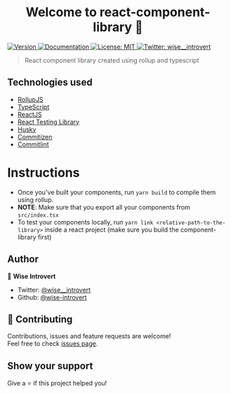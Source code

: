 <h1 align="center">Welcome to react-component-library 👋</h1>
<p>
  <a href="https://www.npmjs.com/package/react-component-library" target="_blank">
    <img alt="Version" src="https://img.shields.io/npm/v/react-component-library.svg">
  </a>
  <a href="https://www.github.com/wise-introvert/react-component-library.git#README.md" target="_blank">
    <img alt="Documentation" src="https://img.shields.io/badge/documentation-yes-brightgreen.svg" />
  </a>
  <a href="#" target="_blank">
    <img alt="License: MIT" src="https://img.shields.io/badge/License-MIT-yellow.svg" />
  </a>
  <a href="https://twitter.com/wise__introvert" target="_blank">
    <img alt="Twitter: wise__introvert" src="https://img.shields.io/twitter/follow/wise__introvert.svg?style=social" />
  </a>
</p>

> React component library created using rollup and typescript

## Technologies used

- [RollupJS](https://rollupjs.org)
- [TypeScript](https://typescriptlang.org)
- [ReactJS](https://reactjs.org)
- [React Testing Library](https://react-testing-library.com)
- [Husky](https://typicode.github.io/husky/#/)
- [Commitizen](https://commitizen.github.io)
- [Commitlint](https://commitlint.js.org)

# Instructions

- Once you've built your components, run `yarn build` to compile them using rollup.
- **NOTE**: Make sure that you export all your components from `src/index.tsx`
- To test your components locally, run `yarn link <relative-path-to-the-library>` inside a react project (make sure you build the component-library first)

## Author

👤 **Wise Introvert**

- Twitter: [@wise\_\_introvert](https://twitter.com/wise__introvert)
- Github: [@wise-introvert](https://github.com/wise-introvert)

## 🤝 Contributing

Contributions, issues and feature requests are welcome!<br />Feel free to check [issues page](https://www.github.com/wise-introvert/react-component-library/issues).

## Show your support

Give a ⭐️ if this project helped you!
